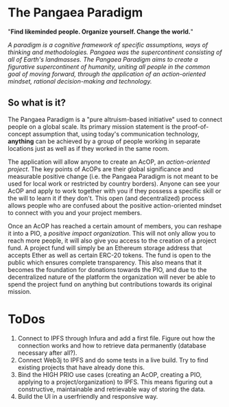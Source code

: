 The Pangaea Paradigm
==============
"**Find likeminded people. Organize yourself. Change the world.**"

*A paradigm is a cognitive framework of specific assumptions, ways of thinking and methodologies. Pangaea was the supercontinent consisting of all of Earth's landmasses. The Pangaea Paradigm aims to create a figurative supercontinent of humanity, uniting all people in the common goal of moving forward, through the application of an action-oriented mindset, rational decision-making and technology.*

So what is it?
-------------------------
The Pangaea Paradigm is a "pure altruism-based initiative" used to connect people on a global scale. Its primary mission statement is the proof-of-concept assumption that, using today's communication technology, **anything** can be achieved by a group of people working in separate locations just as well as if they worked in the same room.

The application will allow anyone to create an AcOP, an *action-oriented project*. The key points of AcOPs are their global significance and measurable positive change (i.e. the Pangaea Paradigm is not meant to be used for local work or restricted by country borders).
Anyone can see your AcOP and apply to work together with you if they possess a specific skill or the will to learn it if they don't. This open (and decentralized) process allows people who are confused about the positive action-oriented mindset to connect with you and your project members.

Once an AcOP has reached a certain amount of members, you can reshape it into a PIO, a *positive impact organization*. This will not only allow you to reach more people, it will also give you access to the creation of a project fund. A project fund will simply be an Ethereum storage address that accepts Ether as well as certain ERC-20 tokens. The fund is open to the public which ensures complete transparency. This also means that it becomes the foundation for donations towards the PIO, and due to the decentralized nature of the platform the organization will never be able to spend the project fund on anything but contributions towards its original mission.


ToDos
========

1. Connect to IPFS through Infura and add a first file. Figure out how the connection works and how to retrieve data permanently (database necessary after all?).
2. Connect Web3j to IPFS and do some tests in a live build. Try to find existing projects that have already done this.
3. Bind the HIGH PRIO use cases (creating an AcOP, creating a PIO, applying to a project/organization) to IPFS. This means figuring out a constructive, maintainable and retrievable way of storing the data.
4. Build the UI in a userfriendly and responsive way.

